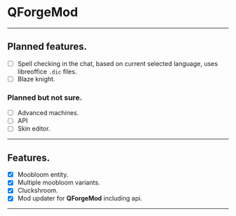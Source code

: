 # QForgeMod  
  
***
## Planned features.
 - [ ] Spell checking in the chat, based on current selected language, uses libreoffice `.dic` files.
 - [ ] Blaze knight.
    
### Planned but not sure.
 - [ ] Advanced machines.
 - [ ] API
 - [ ] Skin editor.
***

## Features.
 - [x] Moobloom entity.
 - [x] Multiple moobloom variants.
 - [x] Cluckshroom.
 - [x] Mod updater for **QForgeMod** including api.
***
